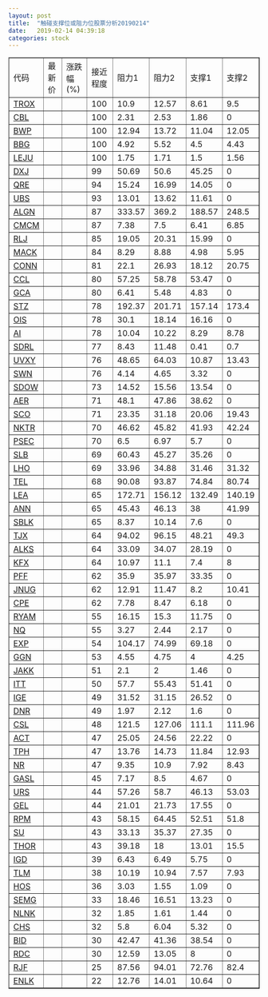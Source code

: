 ```yaml
---
layout: post
title:  "触碰支撑位或阻力位股票分析20190214"
date:   2019-02-14 04:39:18
categories: stock
---
```

<script type="text/javascript">
var stockList = []
stockList.push('gb_trox');
stockList.push('gb_cbl');
stockList.push('gb_bwp');
stockList.push('gb_bbg');
stockList.push('gb_leju');
stockList.push('gb_dxj');
stockList.push('gb_qre');
stockList.push('gb_ubs');
stockList.push('gb_algn');
stockList.push('gb_cmcm');
stockList.push('gb_rlj');
stockList.push('gb_mack');
stockList.push('gb_conn');
stockList.push('gb_ccl');
stockList.push('gb_gca');
stockList.push('gb_stz');
stockList.push('gb_ois');
stockList.push('gb_ai');
stockList.push('gb_sdrl');
stockList.push('gb_uvxy');
stockList.push('gb_swn');
stockList.push('gb_sdow');
stockList.push('gb_aer');
stockList.push('gb_sco');
stockList.push('gb_nktr');
stockList.push('gb_psec');
stockList.push('gb_slb');
stockList.push('gb_lho');
stockList.push('gb_tel');
stockList.push('gb_lea');
stockList.push('gb_ann');
stockList.push('gb_sblk');
stockList.push('gb_tjx');
stockList.push('gb_alks');
stockList.push('gb_kfx');
stockList.push('gb_pff');
stockList.push('gb_jnug');
stockList.push('gb_cpe');
stockList.push('gb_ryam');
stockList.push('gb_nq');
stockList.push('gb_exp');
stockList.push('gb_ggn');
stockList.push('gb_jakk');
stockList.push('gb_itt');
stockList.push('gb_ige');
stockList.push('gb_dnr');
stockList.push('gb_csl');
stockList.push('gb_act');
stockList.push('gb_tph');
stockList.push('gb_nr');
stockList.push('gb_gasl');
stockList.push('gb_urs');
stockList.push('gb_gel');
stockList.push('gb_rpm');
stockList.push('gb_su');
stockList.push('gb_thor');
stockList.push('gb_igd');
stockList.push('gb_tlm');
stockList.push('gb_hos');
stockList.push('gb_semg');
stockList.push('gb_nlnk');
stockList.push('gb_chs');
stockList.push('gb_bid');
stockList.push('gb_rdc');
stockList.push('gb_rjf');
stockList.push('gb_enlk');
</script>
<table border="1">
 <tr>
 <td>代码</td>
 <td>最新价</td>
 <td>涨跌幅(%)</td>
 <td>接近程度</td>
 <td>阻力1</td>
 <td>阻力2</td>
 <td>支撑1</td>
 <td>支撑2</td>
</tr>
  <tr id="trox" class="red">
  <td><a href="http://stock.finance.sina.com.cn/usstock/quotes/TROX.html" target="_blank">TROX</a></td><td></td><td></td><td>100</td><td>10.9</td><td>12.57</td><td>8.61</td><td>9.5</td></tr>
  <tr id="cbl" class="red">
  <td><a href="http://stock.finance.sina.com.cn/usstock/quotes/CBL.html" target="_blank">CBL</a></td><td></td><td></td><td>100</td><td>2.31</td><td>2.53</td><td>1.86</td><td>0</td></tr>
  <tr id="bwp" class="green">
  <td><a href="http://stock.finance.sina.com.cn/usstock/quotes/BWP.html" target="_blank">BWP</a></td><td></td><td></td><td>100</td><td>12.94</td><td>13.72</td><td>11.04</td><td>12.05</td></tr>
  <tr id="bbg" class="red">
  <td><a href="http://stock.finance.sina.com.cn/usstock/quotes/BBG.html" target="_blank">BBG</a></td><td></td><td></td><td>100</td><td>4.92</td><td>5.52</td><td>4.5</td><td>4.43</td></tr>
  <tr id="leju" class="green">
  <td><a href="http://stock.finance.sina.com.cn/usstock/quotes/LEJU.html" target="_blank">LEJU</a></td><td></td><td></td><td>100</td><td>1.75</td><td>1.71</td><td>1.5</td><td>1.56</td></tr>
  <tr id="dxj" class="red">
  <td><a href="http://stock.finance.sina.com.cn/usstock/quotes/DXJ.html" target="_blank">DXJ</a></td><td></td><td></td><td>99</td><td>50.69</td><td>50.6</td><td>45.25</td><td>0</td></tr>
  <tr id="qre" class="red">
  <td><a href="http://stock.finance.sina.com.cn/usstock/quotes/QRE.html" target="_blank">QRE</a></td><td></td><td></td><td>94</td><td>15.24</td><td>16.99</td><td>14.05</td><td>0</td></tr>
  <tr id="ubs" class="red">
  <td><a href="http://stock.finance.sina.com.cn/usstock/quotes/UBS.html" target="_blank">UBS</a></td><td></td><td></td><td>93</td><td>13.01</td><td>13.62</td><td>11.61</td><td>0</td></tr>
  <tr id="algn" class="green">
  <td><a href="http://stock.finance.sina.com.cn/usstock/quotes/ALGN.html" target="_blank">ALGN</a></td><td></td><td></td><td>87</td><td>333.57</td><td>369.2</td><td>188.57</td><td>248.5</td></tr>
  <tr id="cmcm" class="red">
  <td><a href="http://stock.finance.sina.com.cn/usstock/quotes/CMCM.html" target="_blank">CMCM</a></td><td></td><td></td><td>87</td><td>7.38</td><td>7.5</td><td>6.41</td><td>6.85</td></tr>
  <tr id="rlj" class="red">
  <td><a href="http://stock.finance.sina.com.cn/usstock/quotes/RLJ.html" target="_blank">RLJ</a></td><td></td><td></td><td>85</td><td>19.05</td><td>20.31</td><td>15.99</td><td>0</td></tr>
  <tr id="mack" class="green">
  <td><a href="http://stock.finance.sina.com.cn/usstock/quotes/MACK.html" target="_blank">MACK</a></td><td></td><td></td><td>84</td><td>8.29</td><td>8.88</td><td>4.98</td><td>5.95</td></tr>
  <tr id="conn" class="green">
  <td><a href="http://stock.finance.sina.com.cn/usstock/quotes/CONN.html" target="_blank">CONN</a></td><td></td><td></td><td>81</td><td>22.1</td><td>26.93</td><td>18.12</td><td>20.75</td></tr>
  <tr id="ccl" class="red">
  <td><a href="http://stock.finance.sina.com.cn/usstock/quotes/CCL.html" target="_blank">CCL</a></td><td></td><td></td><td>80</td><td>57.25</td><td>58.78</td><td>53.47</td><td>0</td></tr>
  <tr id="gca" class="green">
  <td><a href="http://stock.finance.sina.com.cn/usstock/quotes/GCA.html" target="_blank">GCA</a></td><td></td><td></td><td>80</td><td>6.41</td><td>5.48</td><td>4.83</td><td>0</td></tr>
  <tr id="stz" class="green">
  <td><a href="http://stock.finance.sina.com.cn/usstock/quotes/STZ.html" target="_blank">STZ</a></td><td></td><td></td><td>78</td><td>192.37</td><td>201.71</td><td>157.14</td><td>173.4</td></tr>
  <tr id="ois" class="red">
  <td><a href="http://stock.finance.sina.com.cn/usstock/quotes/OIS.html" target="_blank">OIS</a></td><td></td><td></td><td>78</td><td>30.1</td><td>18.14</td><td>16.16</td><td>0</td></tr>
  <tr id="ai" class="green">
  <td><a href="http://stock.finance.sina.com.cn/usstock/quotes/AI.html" target="_blank">AI</a></td><td></td><td></td><td>78</td><td>10.04</td><td>10.22</td><td>8.29</td><td>8.78</td></tr>
  <tr id="sdrl" class="red">
  <td><a href="http://stock.finance.sina.com.cn/usstock/quotes/SDRL.html" target="_blank">SDRL</a></td><td></td><td></td><td>77</td><td>8.43</td><td>11.48</td><td>0.41</td><td>0.7</td></tr>
  <tr id="uvxy" class="red">
  <td><a href="http://stock.finance.sina.com.cn/usstock/quotes/UVXY.html" target="_blank">UVXY</a></td><td></td><td></td><td>76</td><td>48.65</td><td>64.03</td><td>10.87</td><td>13.43</td></tr>
  <tr id="swn" class="red">
  <td><a href="http://stock.finance.sina.com.cn/usstock/quotes/SWN.html" target="_blank">SWN</a></td><td></td><td></td><td>76</td><td>4.14</td><td>4.65</td><td>3.32</td><td>0</td></tr>
  <tr id="sdow" class="red">
  <td><a href="http://stock.finance.sina.com.cn/usstock/quotes/SDOW.html" target="_blank">SDOW</a></td><td></td><td></td><td>73</td><td>14.52</td><td>15.56</td><td>13.54</td><td>0</td></tr>
  <tr id="aer" class="red">
  <td><a href="http://stock.finance.sina.com.cn/usstock/quotes/AER.html" target="_blank">AER</a></td><td></td><td></td><td>71</td><td>48.1</td><td>47.86</td><td>38.62</td><td>0</td></tr>
  <tr id="sco" class="green">
  <td><a href="http://stock.finance.sina.com.cn/usstock/quotes/SCO.html" target="_blank">SCO</a></td><td></td><td></td><td>71</td><td>23.35</td><td>31.18</td><td>20.06</td><td>19.43</td></tr>
  <tr id="nktr" class="green">
  <td><a href="http://stock.finance.sina.com.cn/usstock/quotes/NKTR.html" target="_blank">NKTR</a></td><td></td><td></td><td>70</td><td>46.62</td><td>45.82</td><td>41.93</td><td>42.24</td></tr>
  <tr id="psec" class="red">
  <td><a href="http://stock.finance.sina.com.cn/usstock/quotes/PSEC.html" target="_blank">PSEC</a></td><td></td><td></td><td>70</td><td>6.5</td><td>6.97</td><td>5.7</td><td>0</td></tr>
  <tr id="slb" class="red">
  <td><a href="http://stock.finance.sina.com.cn/usstock/quotes/SLB.html" target="_blank">SLB</a></td><td></td><td></td><td>69</td><td>60.43</td><td>45.27</td><td>35.26</td><td>0</td></tr>
  <tr id="lho" class="green">
  <td><a href="http://stock.finance.sina.com.cn/usstock/quotes/LHO.html" target="_blank">LHO</a></td><td></td><td></td><td>69</td><td>33.96</td><td>34.88</td><td>31.46</td><td>31.32</td></tr>
  <tr id="tel" class="green">
  <td><a href="http://stock.finance.sina.com.cn/usstock/quotes/TEL.html" target="_blank">TEL</a></td><td></td><td></td><td>68</td><td>90.08</td><td>93.87</td><td>74.84</td><td>80.74</td></tr>
  <tr id="lea" class="red">
  <td><a href="http://stock.finance.sina.com.cn/usstock/quotes/LEA.html" target="_blank">LEA</a></td><td></td><td></td><td>65</td><td>172.71</td><td>156.12</td><td>132.49</td><td>140.19</td></tr>
  <tr id="ann" class="red">
  <td><a href="http://stock.finance.sina.com.cn/usstock/quotes/ANN.html" target="_blank">ANN</a></td><td></td><td></td><td>65</td><td>45.43</td><td>46.13</td><td>38</td><td>41.99</td></tr>
  <tr id="sblk" class="red">
  <td><a href="http://stock.finance.sina.com.cn/usstock/quotes/SBLK.html" target="_blank">SBLK</a></td><td></td><td></td><td>65</td><td>8.37</td><td>10.14</td><td>7.6</td><td>0</td></tr>
  <tr id="tjx" class="green">
  <td><a href="http://stock.finance.sina.com.cn/usstock/quotes/TJX.html" target="_blank">TJX</a></td><td></td><td></td><td>64</td><td>94.02</td><td>96.15</td><td>48.21</td><td>49.3</td></tr>
  <tr id="alks" class="red">
  <td><a href="http://stock.finance.sina.com.cn/usstock/quotes/ALKS.html" target="_blank">ALKS</a></td><td></td><td></td><td>64</td><td>33.09</td><td>34.07</td><td>28.19</td><td>0</td></tr>
  <tr id="kfx" class="green">
  <td><a href="http://stock.finance.sina.com.cn/usstock/quotes/KFX.html" target="_blank">KFX</a></td><td></td><td></td><td>64</td><td>10.97</td><td>11.1</td><td>7.4</td><td>8</td></tr>
  <tr id="pff" class="green">
  <td><a href="http://stock.finance.sina.com.cn/usstock/quotes/PFF.html" target="_blank">PFF</a></td><td></td><td></td><td>62</td><td>35.9</td><td>35.97</td><td>33.35</td><td>0</td></tr>
  <tr id="jnug" class="green">
  <td><a href="http://stock.finance.sina.com.cn/usstock/quotes/JNUG.html" target="_blank">JNUG</a></td><td></td><td></td><td>62</td><td>12.91</td><td>11.47</td><td>8.2</td><td>10.41</td></tr>
  <tr id="cpe" class="red">
  <td><a href="http://stock.finance.sina.com.cn/usstock/quotes/CPE.html" target="_blank">CPE</a></td><td></td><td></td><td>62</td><td>7.78</td><td>8.47</td><td>6.18</td><td>0</td></tr>
  <tr id="ryam" class="red">
  <td><a href="http://stock.finance.sina.com.cn/usstock/quotes/RYAM.html" target="_blank">RYAM</a></td><td></td><td></td><td>55</td><td>16.15</td><td>15.3</td><td>11.75</td><td>0</td></tr>
  <tr id="nq" class="green">
  <td><a href="http://stock.finance.sina.com.cn/usstock/quotes/NQ.html" target="_blank">NQ</a></td><td></td><td></td><td>55</td><td>3.27</td><td>2.44</td><td>2.17</td><td>0</td></tr>
  <tr id="exp" class="red">
  <td><a href="http://stock.finance.sina.com.cn/usstock/quotes/EXP.html" target="_blank">EXP</a></td><td></td><td></td><td>54</td><td>104.17</td><td>74.99</td><td>69.18</td><td>0</td></tr>
  <tr id="ggn" class="green">
  <td><a href="http://stock.finance.sina.com.cn/usstock/quotes/GGN.html" target="_blank">GGN</a></td><td></td><td></td><td>53</td><td>4.55</td><td>4.75</td><td>4</td><td>4.25</td></tr>
  <tr id="jakk" class="red">
  <td><a href="http://stock.finance.sina.com.cn/usstock/quotes/JAKK.html" target="_blank">JAKK</a></td><td></td><td></td><td>51</td><td>2.1</td><td>2</td><td>1.46</td><td>0</td></tr>
  <tr id="itt" class="red">
  <td><a href="http://stock.finance.sina.com.cn/usstock/quotes/ITT.html" target="_blank">ITT</a></td><td></td><td></td><td>50</td><td>57.7</td><td>55.43</td><td>51.41</td><td>0</td></tr>
  <tr id="ige" class="red">
  <td><a href="http://stock.finance.sina.com.cn/usstock/quotes/IGE.html" target="_blank">IGE</a></td><td></td><td></td><td>49</td><td>31.52</td><td>31.15</td><td>26.52</td><td>0</td></tr>
  <tr id="dnr" class="red">
  <td><a href="http://stock.finance.sina.com.cn/usstock/quotes/DNR.html" target="_blank">DNR</a></td><td></td><td></td><td>49</td><td>1.97</td><td>2.12</td><td>1.6</td><td>0</td></tr>
  <tr id="csl" class="red">
  <td><a href="http://stock.finance.sina.com.cn/usstock/quotes/CSL.html" target="_blank">CSL</a></td><td></td><td></td><td>48</td><td>121.5</td><td>127.06</td><td>111.1</td><td>111.96</td></tr>
  <tr id="act" class="red">
  <td><a href="http://stock.finance.sina.com.cn/usstock/quotes/ACT.html" target="_blank">ACT</a></td><td></td><td></td><td>47</td><td>25.05</td><td>24.56</td><td>22.22</td><td>0</td></tr>
  <tr id="tph" class="green">
  <td><a href="http://stock.finance.sina.com.cn/usstock/quotes/TPH.html" target="_blank">TPH</a></td><td></td><td></td><td>47</td><td>13.76</td><td>14.73</td><td>11.84</td><td>12.93</td></tr>
  <tr id="nr" class="red">
  <td><a href="http://stock.finance.sina.com.cn/usstock/quotes/NR.html" target="_blank">NR</a></td><td></td><td></td><td>47</td><td>9.35</td><td>10.9</td><td>7.92</td><td>8.43</td></tr>
  <tr id="gasl" class="red">
  <td><a href="http://stock.finance.sina.com.cn/usstock/quotes/GASL.html" target="_blank">GASL</a></td><td></td><td></td><td>45</td><td>7.17</td><td>8.5</td><td>4.67</td><td>0</td></tr>
  <tr id="urs" class="green">
  <td><a href="http://stock.finance.sina.com.cn/usstock/quotes/URS.html" target="_blank">URS</a></td><td></td><td></td><td>44</td><td>57.26</td><td>58.7</td><td>46.13</td><td>53.03</td></tr>
  <tr id="gel" class="red">
  <td><a href="http://stock.finance.sina.com.cn/usstock/quotes/GEL.html" target="_blank">GEL</a></td><td></td><td></td><td>44</td><td>21.01</td><td>21.73</td><td>17.55</td><td>0</td></tr>
  <tr id="rpm" class="red">
  <td><a href="http://stock.finance.sina.com.cn/usstock/quotes/RPM.html" target="_blank">RPM</a></td><td></td><td></td><td>43</td><td>58.15</td><td>64.45</td><td>52.51</td><td>51.8</td></tr>
  <tr id="su" class="red">
  <td><a href="http://stock.finance.sina.com.cn/usstock/quotes/SU.html" target="_blank">SU</a></td><td></td><td></td><td>43</td><td>33.13</td><td>35.37</td><td>27.35</td><td>0</td></tr>
  <tr id="thor" class="green">
  <td><a href="http://stock.finance.sina.com.cn/usstock/quotes/THOR.html" target="_blank">THOR</a></td><td></td><td></td><td>43</td><td>39.18</td><td>18</td><td>13.01</td><td>15.5</td></tr>
  <tr id="igd" class="red">
  <td><a href="http://stock.finance.sina.com.cn/usstock/quotes/IGD.html" target="_blank">IGD</a></td><td></td><td></td><td>39</td><td>6.43</td><td>6.49</td><td>5.75</td><td>0</td></tr>
  <tr id="tlm" class="green">
  <td><a href="http://stock.finance.sina.com.cn/usstock/quotes/TLM.html" target="_blank">TLM</a></td><td></td><td></td><td>38</td><td>10.19</td><td>10.94</td><td>7.57</td><td>7.93</td></tr>
  <tr id="hos" class="red">
  <td><a href="http://stock.finance.sina.com.cn/usstock/quotes/HOS.html" target="_blank">HOS</a></td><td></td><td></td><td>36</td><td>3.03</td><td>1.55</td><td>1.09</td><td>0</td></tr>
  <tr id="semg" class="red">
  <td><a href="http://stock.finance.sina.com.cn/usstock/quotes/SEMG.html" target="_blank">SEMG</a></td><td></td><td></td><td>33</td><td>18.46</td><td>16.51</td><td>13.23</td><td>0</td></tr>
  <tr id="nlnk" class="green">
  <td><a href="http://stock.finance.sina.com.cn/usstock/quotes/NLNK.html" target="_blank">NLNK</a></td><td></td><td></td><td>32</td><td>1.85</td><td>1.61</td><td>1.44</td><td>0</td></tr>
  <tr id="chs" class="red">
  <td><a href="http://stock.finance.sina.com.cn/usstock/quotes/CHS.html" target="_blank">CHS</a></td><td></td><td></td><td>32</td><td>5.8</td><td>6.04</td><td>5.32</td><td>0</td></tr>
  <tr id="bid" class="red">
  <td><a href="http://stock.finance.sina.com.cn/usstock/quotes/BID.html" target="_blank">BID</a></td><td></td><td></td><td>30</td><td>42.47</td><td>41.36</td><td>38.54</td><td>0</td></tr>
  <tr id="rdc" class="red">
  <td><a href="http://stock.finance.sina.com.cn/usstock/quotes/RDC.html" target="_blank">RDC</a></td><td></td><td></td><td>30</td><td>12.59</td><td>13.05</td><td>8</td><td>0</td></tr>
  <tr id="rjf" class="green">
  <td><a href="http://stock.finance.sina.com.cn/usstock/quotes/RJF.html" target="_blank">RJF</a></td><td></td><td></td><td>25</td><td>87.56</td><td>94.01</td><td>72.76</td><td>82.4</td></tr>
  <tr id="enlk" class="red">
  <td><a href="http://stock.finance.sina.com.cn/usstock/quotes/ENLK.html" target="_blank">ENLK</a></td><td></td><td></td><td>22</td><td>12.76</td><td>14.01</td><td>10.64</td><td>0</td></tr>
</table>

